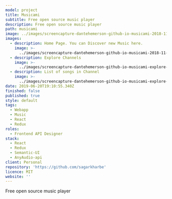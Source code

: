 ```yaml
---
model: project
title: Musicami
subtitle: Free open source music player
description: Free open source music player
path: musicami
image: ../images/screencapture-dantehemerson-github-io-musicami-2018-11-20-13_59_43.png
images:
  - description: Home Page. You can Discover new Music here.
    image: >-
      ../images/screencapture-dantehemerson-github-io-musicami-2018-11-20-13_59_43.png
  - description: Explore Channels
    image: >-
      ../images/screencapture-dantehemerson-github-io-musicami-explore-2018-11-20-14_08_52.png
  - description: List of songs in Channel
    image: >-
      ../images/screencapture-dantehemerson-github-io-musicami-explore-popular-2018-11-20-14_02_28.png
date: 2019-06-20T19:10:55.340Z
finished: false
published: true
style: default
tags:
  - Webapp
  - Music
  - React
  - Redux
roles:
  - Frontend API Designer
stack:
  - React
  - Redux
  - Semantic-UI
  - AnyAudio-api
client: Personal
repository: 'https://github.com/sagarkharbe'
licence: MIT
website: ''
---
```

Free open source music player

